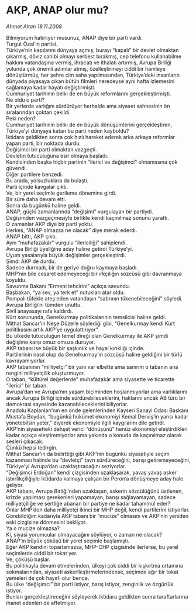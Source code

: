 # AKP, ANAP olur mu?

*Ahmet Altan 18.11.2008*

<div class="yazi">Bilmiyorum hatırlıyor musunuz, ANAP diye bir parti vardı. <br/>Turgut Özal’ın partisi. <br/>Türkiye’nin kapılarını dünyaya açmış, burayı “kapalı” bir devlet olmaktan çıkarmış, döviz sahibi olmayı serbest bırakmış, cep telefonu kullanabilme hakkını vatandaşına vermiş, ihracatı ve ithalatı artırmış, Avrupa Birliği yolunda çok önemli adımlar atmış, özelleştirmeyi ciddi bir hamleye dönüştürmüş, her şehre çim saha yapılmasından, Türkiye’deki insanların dünyada piyasaya çıkan bütün filmleri neredeyse aynı hafta izlemesini sağlamaya kadar hayatı değiştirmişti. <br/>Cumhuriyet tarihinin belki de en büyük reformlarını gerçekleştirmişti. <br/>Ne oldu o parti? <br/>Bir yerlerde varlığını sürdürüyor herhalde ama siyaset sahnesinin ön sıralarından çoktan çekildi. <br/>Peki neden? <br/>Cumhuriyet tarihinin belki de en büyük dönüşümlerini gerçekleştiren, Türkiye’yi dünyaya katan bu parti neden kayboldu? <br/>İktidara geldikten sonra çok hızlı hareket ederek arka arkaya reformlar yapan parti, bir noktada durdu. <br/>Değişimci bir parti olmaktan vazgeçti. <br/>Devletin tutuculuğuna esir olmaya başladı. <br/>Kendisinden başka hiçbir partinin “ilerici ve değişimci” olmamasına çok güvendi. <br/>Diğer partilere benzedi. <br/>Bu arada, yolsuzluklara da bulaştı. <br/>Parti içinde kavgalar çıktı. <br/>Ve, bir yerel seçimle gerileme dönemine girdi. <br/>Bir süre daha devam etti. <br/>Sonra da bugünkü haline geldi. <br/>ANAP, güçlü zamanlarında “değişimi” vurgulayan bir partiydi. <br/>Değişimden vazgeçmesiyle birlikte kendi kaçınılmaz sonunu yarattı. <br/>O zamanlar AKP diye bir parti yoktu. <br/>Herkes, “ANAP olmazsa ne olacak” diye merak ederdi. <br/>ANAP bitti, AKP çıktı. <br/>Aynı “muhafazakâr” vurgulu “ilericiliği” sahiplendi. <br/>Avrupa Birliği üyeliğine aday haline getirdi Türkiye’yi. <br/>Uyum yasalarıyla büyük değişimler gerçekleştirdi. <br/>Şimdi AKP de durdu. <br/>Sadece durmadı, bir de geriye doğru kaymaya başladı. <br/>MHP’nin bile cesaret edemeyeceği bir ırkçılığın sözcüsü gibi davranmaya koyuldu. <br/>Savunma Bakanı “Ermeni tehcirini” açıkça savundu. <br/>Başbakan, “ya sev, ya terk et” nutukları atar oldu. <br/>Pompalı tüfekle ateş eden vatandaşın “sabrının tükenebileceğini” söyledi. <br/>Avrupa Birliği’ni tümden unuttu. <br/>Sivil anayasayı rafa kaldırdı. <br/>Kürt sorununda, Genelkurmay politikalarının temsilcisi haline geldi. <br/>Mithat Sancar’ın Neşe Düzel’e söylediği gibi, “Genelkurmay kendi Kürt politikasını artık AKP’ye uygulattırıyor”. <br/>Bu ülkede tutuculuğun temel direği olan Genelkurmay ile AKP şimdi değişime karşı omuz omuza duruyor. <br/>AKP tabanı ise büyük bir şaşkınlık ve hayal kırıklığı içinde. <br/>Partilerinin nasıl olup da Genelkurmay’ın sözcüsü haline geldiğini bir türlü kavrayamıyorlar. <br/>AKP tabanının “milliyetçi” bir yanı var elbette ama sanırım o tabanın ana rengini milliyetçilik oluşturmuyor. <br/>O taban, “kültürel değerlerde” muhafazakâr ama siyasette ve ticarette “ilerici” bir taban. <br/>Avrupa’dan ve Avrupa’nın yaşam biçiminden hoşlanmıyorlar ama varlıklarını ancak Avrupa Birliği içinde sürdürebileceklerini, haklarını ancak AB türü bir demokrasi sayesinde kazanabileceklerini biliyorlar. <br/>Anadolu Kaplanları’nın en önde gelenlerinden Kayseri Sanayi Odası Başkanı Mustafa Boydak, “bugünkü hükümet ekonomiyi Kemal Derviş’in yarısı kadar yönetebilsin yeter,” diyerek ekonomiyle ilgili kaygılarını dile getirdi. <br/>AKP’nin siyasetteki dehşet verici “dönüşünü” henüz ekonomiyi eleştirdikleri kadar açıkça eleştiremiyorlar ama yakında o konuda da kaçınılmaz olarak sesleri çıkacak. <br/>Çünkü hepsi tedirgin. <br/>Mithat Sancar’ın da belirttiği gibi AKP’nin bugünkü siyasetiyle seçim kazanması halinde bu “devletçi” tavrı sürdüreceğini, barışı getiremeyeceğini, Türkiye’yi Avrupa’dan uzaklaştıracağını seziyorlar. <br/>“Değişimci Erdoğan” kendi çizgisinden uzaklaşarak, yavaş yavaş asker işbirlikçiliğiyle iktidarda kalmaya çalışan bir Peron’a dönüşmeye aday hale geliyor. <br/>AKP tabanı, Avrupa Birliği’nden uzaklaşan, askerin sözcülüğünü üstlenen, krizde yapılması gerekenleri yapamayan, barışı sağlayamayan, sadece milliyetçiliğe ve sertliğe abanan bir partiye ne kadar tahammül eder? <br/>Onlar MHP’den daha milliyetçi ikinci bir MHP değil, kendi partilerini istiyorlar. <br/>Görebildiğim kadarıyla AKP tabanı bir “mucize” olmasını ve AKP’nin yeniden eski çizgisine dönmesini bekliyor. <br/>Ya o mucize olmazsa? <br/>Ki, siyasi yorumcular olmayacağını söylüyor, o zaman ne olacak? <br/>ANAP’ın büyük çöküşü bir yerel seçimle başlamıştı. <br/>Eğer AKP kendini toparlamazsa, MHP-CHP çizgisinde ilerlerse, bu yerel seçimlerde ciddi bir tokat yer. <br/>Ve, çöküşü başlar. <br/>Bu politikayla devam etmelerinden, ülkeyi çok ciddi bir kışkırtma ortamına sokmalarından, siyaseti askerîleştirmelerindense, seçimde ağır bir tokat yemeleri de çok hayırlı olur bence. <br/>Bu ülke “değişimci” bir parti istiyor, barış istiyor, zenginlik ve özgürlük istiyor. <br/>Bunları gerçekleştireceğini söyleyerek iktidara geldikten sonra taraftarlarına ihanet edenleri de affetmiyor.</div>
